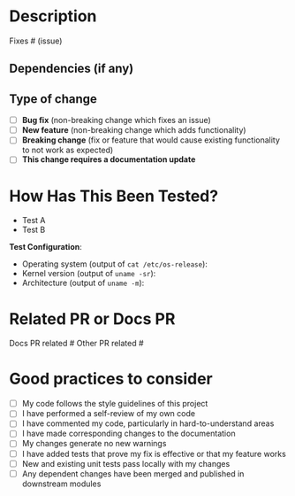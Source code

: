 # Description

<!--Please include a summary of the change and which issue is fixed. Please also include relevant motivation and context.-->

Fixes # (issue)

## Dependencies (if any)

<!--List any dependencies that are required for this change.-->

## Type of change

<!--Please delete options that are not relevant.-->

- [ ] **Bug fix** (non-breaking change which fixes an issue)
- [ ] **New feature** (non-breaking change which adds functionality)
- [ ] **Breaking change** (fix or feature that would cause existing functionality to not work as expected)
- [ ] **This change requires a documentation update**

# How Has This Been Tested?

<!--Please describe the tests that you ran to verify your changes. -->
<!--Provide instructions so we can reproduce the changes, if possible add screenshots, gifs or logs to facilitate the work.-->
<!--Please also list any relevant details for your test configuration.-->

- Test A
- Test B

**Test Configuration**:
* Operating system (output of `cat /etc/os-release`):
* Kernel version (output of `uname -sr`):
* Architecture (output of `uname -m`):

# Related PR or Docs PR

<!--Please add any related Pull Requests here. -->
Docs PR related # <!--(if any)-->
Other PR related # <!--(if any)-->

# Good practices to consider

- [ ] My code follows the style guidelines of this project
- [ ] I have performed a self-review of my own code
- [ ] I have commented my code, particularly in hard-to-understand areas
- [ ] I have made corresponding changes to the documentation
- [ ] My changes generate no new warnings
- [ ] I have added tests that prove my fix is effective or that my feature works
- [ ] New and existing unit tests pass locally with my changes
- [ ] Any dependent changes have been merged and published in downstream modules